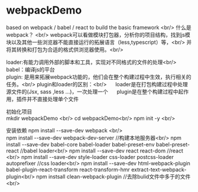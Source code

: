 # webpackDemo
based on webpack / babel / react to build the basic framework \<br/>
什么是webpack？ \<br/>
webpack可以看做模块打包器，分析你的项目结构，找到js模块以及其他一些浏览器不能直接运行的拓展语言（less,typescript）等，\<br/>
并将其转换和打包为合适的格式供浏览器使用。\<br/>


loader:有能力调用外部的脚本和工具，实现对不同格式的文件的处理\<br/>
babel：编译js的平台<br/>
plugin: 是用来拓展webpack功能的，他们会在整个构建过程中生效，执行相关的任务。\<br/>
plugin和loader的区别：\<br/>
   &nbsp;&nbsp;&nbsp;&nbsp; loader是在打包构建过程中处理源文件的(Jsx, sass ,less ...)，一次处理一个
   &nbsp;&nbsp;&nbsp;&nbsp; plugin是在整个构建过程中起作用，插件并不直接处理单个文件
 
初始化项目 <br/>
mkdir webpackDemo  \<br/>
cd webpackDemo\<br/>
npm init -y \<br/>

安装依赖
npm install --save-dev webpack    \<br/>        
npm install --save-dev webpack-dev-server //构建本地服务器\<br/>
npm install --save-dev babel-core babel-loader babel-preset-env babel-preset-react    //babel loader\<br/>
npm install --save-dev react react-dom      //react \<br/>
npm install --save-dev style-loader css-loader postcss-loader autoprefixer    //css loader\<br/>
npm install --save-dev html-webpack-plugin babel-plugin-react-transform react-transform-hmr extract-text-webpack-plugin\<br/>
npm instsall clean-webpack-plugin  //去除bulid文件中多于的文件\<br/>

    
